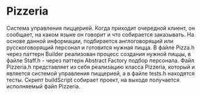 # Pizzeria
Система управления пиццерией. Когда приходит очередной клиент, он сообщает, на каком языке он говорит и что собирается заказывать. На основе данной информации, подбирается англоговорящий или русскоговорящий персонал и готовится нужная пицца. В файле Pizza.h через паттерн Builder реализован процесс создания нужной пиццы, в файле Staff.h - через паттерн Abstract Factory подбор персонала. Файл Pizzeria.h представляет из себя реализацию класса Pizzeria, который и является системой управления пиццерией, а в файле tests.h находятся тесты.
Скрипт buildScript собирает проект, на выходе получается исполняемый файл Pizzeria.
